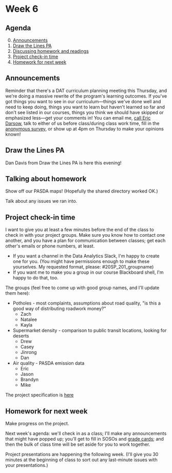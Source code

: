 # Week 6

## Agenda
0. [Announcements](#announcements)
1. [Draw the Lines PA](#guest)
2. [Discussing homework and readings](#readings)
3. [Project check-in time](#project)
4. [Homework for next week](#homework)

## <span id="announcements">Announcements</span>

Reminder that there's a DAT curriculum planning meeting this Thursday, and we're doing a massive rewrite of the program's learning outcomes. If you've got things you want to see in our curriculum&mdash;things we've done well and need to keep doing, things you want to learn but haven't learned so far and don't see listed in our courses, things you think we should have skipped or emphasized less&mdash;get your comments in! You can email me, [call Eric Darsow](https://technologyrediscovery.net/#contact), talk to either of us before class/during class work time, fill in the [anonymous survey](https://forms.gle/8byp3BTu2ex127Xk8), or show up at 4pm on Thursday to make your opinions known!

## <span id="guest">Draw the Lines PA</span>

Dan Davis from Draw the Lines PA is here this evening!

## <span id="readings">Talking about homework</span>

Show off our PASDA maps! (Hopefully the shared directory worked OK.)

Talk about any issues we ran into.

## <span id="project">Project check-in time</span>

I want to give you at least a few minutes before the end of the class to check in with your project groups. Make sure you know how to contact one another, and you have a plan for communication between classes; get each other's emails or phone numbers, at least. 
* If you want a channel in the Data Analytics Slack, I'm happy to create one for you. (You might have permissions enough to make these yourselves. My requested format, please: #20SP_201_groupname)
* If you want me to make you a group in our course Blackboard shell, I'm happy to do that, too.

The groups (feel free to come up with good group names, and I'll update them here):

* Potholes - most complaints, assumptions about road quality, "is this a good way of distributing roadwork money?"
    * Zach
    * Natalee
    * Kayla
* Supermarket density - comparison to public transit locations, looking for deserts
    * Drew
    * Casey
    * Jinrong
    * Dan
* Air quality - PASDA emission data
    * Eric
    * Jason
    * Brandyn
    * Mike

The project specification is [here](../files/map_mini_project_specification.md)

## <span id="homework">Homework for next week</span>

Make progress on the project. 

Next week's agenda: we'll check in as a class; I'll make any announcements that might have popped up; you'll get to fill in SOSOs and [grade cards](../files/grade_card_rubric.md); and then the bulk of class time will be set aside for you to work together. 

Project presentations are happening the following week. (I'll give you 30 minutes at the beginning of class to sort out any last-minute issues with your presentations.)